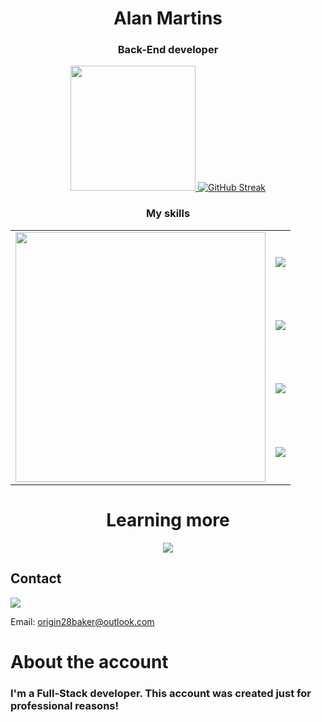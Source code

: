 <h1 align="center"><strong>Alan Martins</strong></h1>
<h3 align="center"><strong>Back-End developer</strong></h3>
<div>
  <a href="https://github.com/ALAN-MS-SU/ALAN-MS-SU" >
   <p align="center"> 
  <img  height="200em"  src="https://github-readme-stats.vercel.app/api?username=ALAN-MS-SU&show_icons=true&theme=midnight-purple&include_all_commits=true&count_private=true&bg_color=0,8A0AFF,006DFF&title_color=FFF&text_color=FFF&icon_color=FFF&hide_border=true&border_radius=5&rank_icon=github"> 
<img src="https://streak-stats.demolab.com?user=ALAN-MS-SU&border_radius=5&card_width=478.98&card_height=200&background=0%2C006DFF%2C8A0AFF&ring=FFFFFF&fire=FFFFFF&currStreakNum=FFFFFF&sideNums=FFFFFF&currStreakLabel=FFFFFF&sideLabels=FFFFFF&dates=FFFFFF&hide_total_contributions=true" alt="GitHub Streak" /></a>
  </p> 
</div> 
<h3 align="center">My skills</h3>
<table align="center" >
  <tbody>
    <tr>   
      <td rowspan="4">
       <a href="https://github.com/anuraghazra/github-readme-stats">
  <img height="400em" src="https://github-readme-stats.vercel.app/api/top-langs/?username=ALAN-MS-SU&layout=pie" />
</a> 
      </td>
      <td>
        <img  src="https://go-skill-icons.vercel.app/api/icons?i=html,css,js,nodejs" />
      </td>
    </tr>
    <tr>
      <td>
       <img  src="https://go-skill-icons.vercel.app/api/icons?i=react,ts,api,nextjs" />
      </td>
    </tr>
    <tr>
      <td>
       <img  src="https://go-skill-icons.vercel.app/api/icons?i=reactnative,cs,dotnet,docker" />
      </td>
    </tr>
    <tr>
      <td>
      <img  src="https://go-skill-icons.vercel.app/api/icons?i=mysql,postgresql,git,github" />
      </td>  
    </tr>
  </tbody>
</table>

<h1 align="center">Learning more</h1>
<p align="center">
<img src="https://go-skill-icons.vercel.app/api/icons?i=cs,dotnet,reactnative,linux" />
</p>
<h2>Contact</h3>
<a target="blanck" href="https://www.linkedin.com/feed/"><img src="https://img.shields.io/badge/LinkedIn-0077B5?style=for-the-badge&logo=linkedin&logoColor=white"></a>
<p>Email: <a href="mailto:origin28baker@outlook.com" target="blanck">origin28baker@outlook.com</a></p>
<h1>About the account</h1>
<h3>I'm a Full-Stack developer. This account was created just for professional reasons!</h3>
</a>
